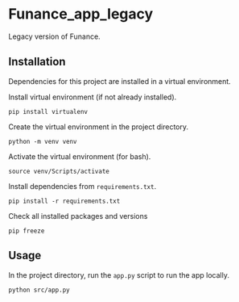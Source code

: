 # Funance_app_legacy
Legacy version of Funance.

## Installation
Dependencies for this project are installed in a virtual environment.

Install virtual environment (if not already installed).

```properties
pip install virtualenv 
```

Create the virtual environment in the project directory.

```properties
python -m venv venv
```

Activate the virtual environment (for bash).

```properties
source venv/Scripts/activate
```

Install dependencies from ``` requirements.txt ```.

```properties
pip install -r requirements.txt
```

Check all installed packages and versions
```properties
pip freeze
```

## Usage
In the project directory, run the ``` app.py ``` script to run the app locally.

```properties
python src/app.py
```
